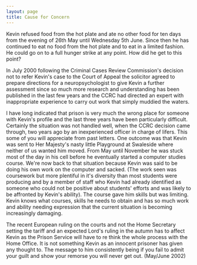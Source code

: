 ```yaml
---
layout: page
title: Cause for Concern
---
```

Kevin refused food from the hot plate and ate no other food for ten days from the evening of 26th May until Wednesday 5th June. Since then he has continued to eat no food from the hot plate and to eat in a limited fashion. He could go on to a full hunger strike at any point. How did he get to this point?

In July 2000 following the Criminal Cases Review Commission's decision not to refer Kevin's case to the Court of Appeal the solicitor agreed to prepare directions for a neuropsychologist to give Kevin a further assessment since so much more research and understanding has been published in the last few years and the CCRC had directed an expert with inappropriate experience to carry out work that simply muddied the waters.

I have long indicated that prison is very much the wrong place for someone with Kevin's profile and the last three years have been particularly difficult. Certainly the situation was not handled well, when the CCRC decision came through, two years ago by an inexperienced officer in charge of lifers. This some of you will appreciate from past letters. One outcome was that Kevin was sent to Her Majesty's nasty little Playground at Swaleside where neither of us wanted him moved. From May until November he was stuck most of the day in his cell before he eventually started a computer studies course. We're now back to that situation because Kevin was said to be doing his own work on the computer and sacked. (The work seen was coursework but more plentiful in it's diversity than most students were producing and by a member of staff who Kevin had already identified as someone who could not be positive about students' efforts and was likely to be affronted by Kevin's ability). The course gave him skills but was limiting. Kevin knows what courses, skills he needs to obtain and has so much work and ability needing expression that the current situation is becoming increasingly damaging. 

The recent European ruling on the courts and not the Home Secretary setting the tariff and an expected Lord's ruling in the autumn has to affect Kevin as the Prison Service will have to re think the whole process with the Home Office. It is not something Kevin as an innocent prisoner has given any thought to. The message to him consistently being if you fail to admit your guilt and show your remorse you will never get out. (May/June 2002)
